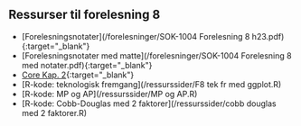## Ressurser til forelesning 8

- [Forelesningsnotater](/forelesninger/SOK-1004 Forelesning 8 h23.pdf){:target="_blank"}
- [Forelesningsnotater med matte](/forelesninger/SOK-1004 Forelesning 8 med notater.pdf){:target="_blank"}
- [Core Kap. 2](https://www.core-econ.org/the-economy/book/text/02.html){:target="_blank"}
- [R-kode: teknologisk fremgang](/ressurssider/F8 tek fr med ggplot.R)
- [R-kode: MP og AP](/ressurssider/MP og AP.R)
- [R-kode: Cobb-Douglas med 2 faktorer](/ressurssider/cobb douglas med 2 faktorer.R)
